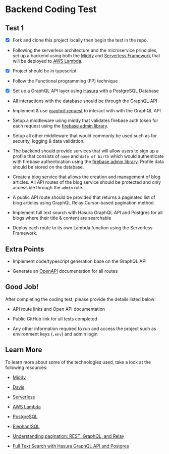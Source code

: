 # Backend Coding Test

## Test 1

- [x] Fork and clone this project locally then begin the test in the repo.

- Following the serverless architecture and the microservice principles, set up a backend using both the [Middy](https://middy.js.org/) and [Serverless Framework](https://serverless.com/) that will be deployed to [AWS Lambda](https://aws.amazon.com/lambda/).

- [x] Project should be in typescript

- Follow the Functional programming (FP) technique

- [x] Set up a GraphQL API layer using [Hasura](https://hasura.io/) with a PostgreSQL Database

- All interactions with the database should be through the GraphQL API

- Implement & use [graphql-request](https://github.com/prisma-labs/graphql-request) to interact with with the GraphQL API

- Setup a middleware using middy that validates firebase auth token for each request using the [firebase admin library](https://firebase.google.com/docs/admin/setup).

- Setup all other middleware that would commonly be used such as for security, logging & data validation.

- The backend should provide services that will allow users to sign up a profile that consists of `name` and `date of birth` which would authenticate with firebase authentication using the [firebase admin library](https://firebase.google.com/docs/admin/setup). Profile data should be stored on the database.

- Create a blog service that allows the creation and management of blog articles. All API routes of the blog service should be protected and only accessible through the `admin` role.

- A public API route should be provided that returns a paginated list of blog articles using GraphQL Relay Cursor-based pagination method.

- Implement full text search with Hasura GraphQL API and Postgres for all blogs where their title & content are searchable

- Deploy each route to its own Lambda function using the Serverless Framework.

## Extra Points

- Implement code/typescript generation base on the GraphQL API

- Generate an [OpenAPI](https://swagger.io/specification/) documentation for all routes

## Good Job!

After completing the coding test, please provide the details listed below:

- API route links and Open API documentation

- Public GitHub link for all tests completed

- Any other information required to run and access the project such as environment keys (`.env`) and admin login

## Learn More

To learn more about some of the technologies used, take a look at the following resources:

- [Middy](https://github.com/middyjs/middy)

- [Dayjs](https://day.js.org/)

- [Serverless](https://www.serverless.com/framework/docs/)

- [AWS Lambda](https://aws.amazon.com/lambda/getting-started/)

- [PostgreSQL](https://www.postgresql.org/)

- [ElephantSQL](https://www.elephantsql.com/docs/index.html)

- [Understanding pagination: REST, GraphQL, and Relay](https://www.apollographql.com/blog/graphql/pagination/understanding-pagination-rest-graphql-and-relay/)

- [Full Text Search with Hasura GraphQL API and Postgres](https://hasura.io/blog/full-text-search-with-hasura-graphql-api-postgres/)

